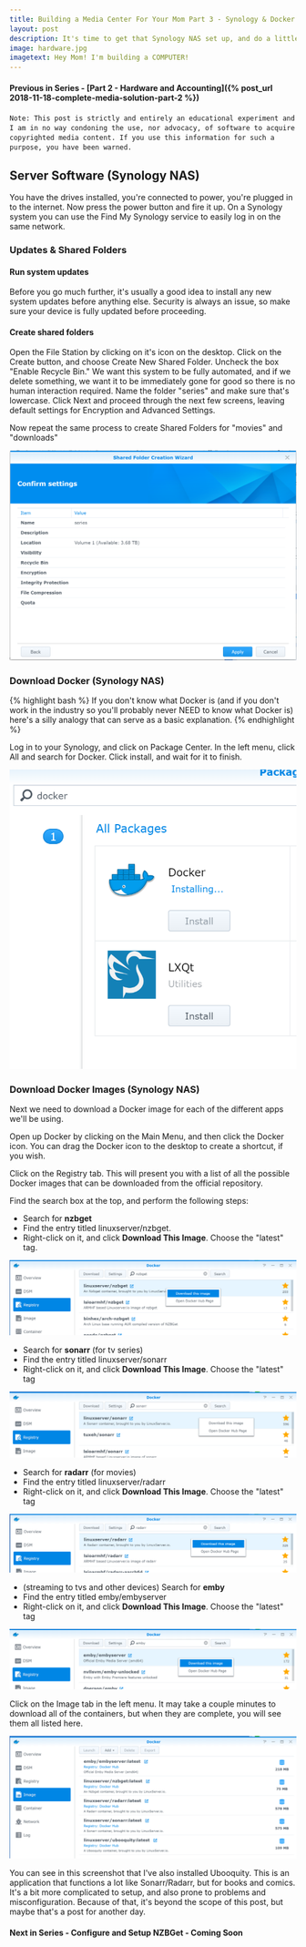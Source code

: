 ```yaml
---
title: Building a Media Center For Your Mom Part 3 - Synology & Docker
layout: post
description: It's time to get that Synology NAS set up, and do a little exploring with Docker.
image: hardware.jpg
imagetext: Hey Mom! I'm building a COMPUTER!
---
```


#### Previous in Series - [Part 2 - Hardware and Accounting]({% post_url 2018-11-18-complete-media-solution-part-2 %})

`Note: This post is strictly and entirely an educational experiment and I am in no way condoning the use, nor advocacy, of software to acquire copyrighted media content. If you use this information for such a purpose, you have been warned.`

## Server Software (Synology NAS)
You have the drives installed, you're connected to power, you're plugged in to the internet. Now press the power button and fire it up. On a Synology system you can use the Find My Synology service to easily log in on the same network.

### Updates & Shared Folders

#### Run system updates
Before you go much further, it's usually a good idea to install any new system updates before anything else. Security is always an issue, so make sure your device is fully updated before proceeding.

#### Create shared folders
Open the File Station by clicking on it's icon on the desktop. Click on the Create button, and choose Create New Shared Folder. Uncheck the box "Enable Recycle Bin." We want this system to be fully automated, and if we delete something, we want it to be immediately gone for good so there is no human interaction required.
Name the folder "series" and make sure that's lowercase. Click Next and proceed through the next few screens, leaving default settings for Encryption and Advanced Settings.

Now repeat the same process to create Shared Folders for "movies" and "downloads"

![Synology shared folder setup screen](/assets/img/media_post/shareFolder.PNG)

### Download Docker (Synology NAS)

{% highlight bash %}
If you don't know what Docker is (and if you don't work in the industry so you'll probably never NEED to know what Docker is) here's a silly analogy that can serve as a basic explanation.
{% endhighlight %}

Log in to your Synology, and click on Package Center. In the left menu, click All and search for Docker. Click install, and wait for it to finish. 

![Docker install screen](/assets/img/media_post/dockerInstall.PNG)


### Download Docker Images (Synology NAS)

Next we need to download a Docker image for each of the different apps we'll be using.

Open up Docker by clicking on the Main Menu, and then click the Docker icon. You can drag the Docker icon to the desktop to create a shortcut, if you wish.

Click on the Registry tab. This will present you with a list of all the possible Docker images that can be downloaded from the official repository.

Find the search box at the top, and perform the following steps:

- Search for **nzbget**
- Find the entry titled linuxserver/nzbget. 
- Right-click on it, and click **Download This Image**. Choose the "latest" tag.

![Docker image install screen](/assets/img/media_post/docker1.PNG)

- Search for **sonarr** (for tv series)
- Find the entry titled linuxserver/sonarr
- Right-click on it, and click  **Download This Image**. Choose the "latest" tag

![Docker image install screen](/assets/img/media_post/docker2.PNG)

- Search for **radarr** (for movies)
- Find the entry titled linuxserver/radarr
- Right-click on it, and click  **Download This Image**. Choose the "latest" tag

![Docker image install screen](/assets/img/media_post/docker3.PNG)

- (streaming to tvs and other devices) Search for **emby**
- Find the entry titled emby/embyserver
- Right-click on it, and click  **Download This Image**. Choose the "latest" tag

![Docker image install screen](/assets/img/media_post/docker4.PNG)

Click on the Image tab in the left menu. It may take a couple minutes to download all of the containers, but when they are complete, you will see them all listed here.

![List of installed Docker containers](/assets/img/media_post/docker5.PNG)

You can see in this screenshot that I've also installed Ubooquity. This is an application that functions a lot like Sonarr/Radarr, but for books and comics. It's a bit more complicated to setup, and also prone to problems and misconfiguration. Because of that, it's beyond the scope of this post, but maybe that's a post for another day.

#### Next in Series - Configure and Setup NZBGet - Coming Soon